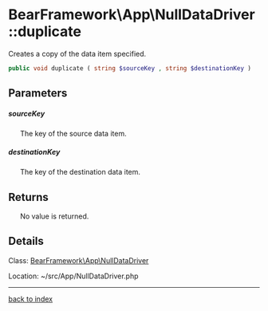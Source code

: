 # BearFramework\App\NullDataDriver::duplicate

Creates a copy of the data item specified.

```php
public void duplicate ( string $sourceKey , string $destinationKey )
```

## Parameters

##### sourceKey

&nbsp;&nbsp;&nbsp;&nbsp;&nbsp;&nbsp;The key of the source data item.

##### destinationKey

&nbsp;&nbsp;&nbsp;&nbsp;&nbsp;&nbsp;The key of the destination data item.

## Returns

&nbsp;&nbsp;&nbsp;&nbsp;&nbsp;&nbsp;No value is returned.

## Details

Class: [BearFramework\App\NullDataDriver](bearframework.app.nulldatadriver.class.md)

Location: ~/src/App/NullDataDriver.php

---

[back to index](index.md)

